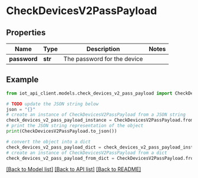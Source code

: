 # CheckDevicesV2PassPayload


## Properties

Name | Type | Description | Notes
------------ | ------------- | ------------- | -------------
**password** | **str** | The password for the device | 

## Example

```python
from iot_api_client.models.check_devices_v2_pass_payload import CheckDevicesV2PassPayload

# TODO update the JSON string below
json = "{}"
# create an instance of CheckDevicesV2PassPayload from a JSON string
check_devices_v2_pass_payload_instance = CheckDevicesV2PassPayload.from_json(json)
# print the JSON string representation of the object
print(CheckDevicesV2PassPayload.to_json())

# convert the object into a dict
check_devices_v2_pass_payload_dict = check_devices_v2_pass_payload_instance.to_dict()
# create an instance of CheckDevicesV2PassPayload from a dict
check_devices_v2_pass_payload_from_dict = CheckDevicesV2PassPayload.from_dict(check_devices_v2_pass_payload_dict)
```
[[Back to Model list]](../README.md#documentation-for-models) [[Back to API list]](../README.md#documentation-for-api-endpoints) [[Back to README]](../README.md)


